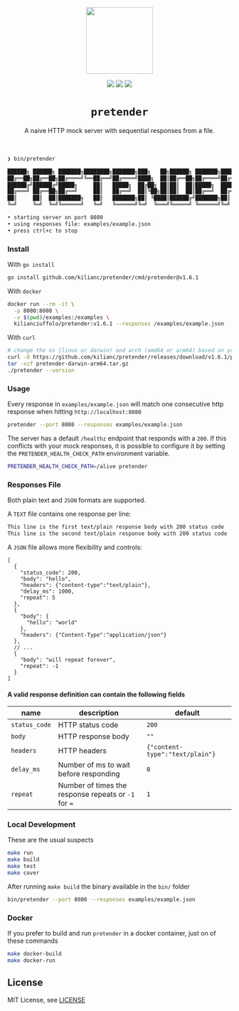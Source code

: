 <p align="center">
  <img src="https://github.com/kilianc/pretender/assets/385716/3344aed5-e974-4402-806b-c1386d201469" height="150">
</p>

<p align="center">
  <img src="https://github.com/kilianc/pretender/actions/workflows/go.yaml/badge.svg?branch=main">
  <img src="https://img.shields.io/github/release/kilianc/pretender.svg">
  <img src="https://goreportcard.com/badge/github.com/kilianc/pretender">
</p>

<p>
  <h1 align="center"><code>pretender</code></h1>
</p>

<p align="center">
  A naive HTTP mock server with sequential responses from a file.
  <br><br><br>
</p>

```sh
❯ bin/pretender

██████╗ ██████╗ ███████╗████████╗███████╗███╗   ██╗██████╗ ███████╗██████╗
██╔══██╗██╔══██╗██╔════╝╚══██╔══╝██╔════╝████╗  ██║██╔══██╗██╔════╝██╔══██╗
██████╔╝██████╔╝█████╗     ██║   █████╗  ██╔██╗ ██║██║  ██║█████╗  ██████╔╝
██╔═══╝ ██╔══██╗██╔══╝     ██║   ██╔══╝  ██║╚██╗██║██║  ██║██╔══╝  ██╔══██╗
██║     ██║  ██║███████╗   ██║   ███████╗██║ ╚████║██████╔╝███████╗██║  ██║
╚═╝     ╚═╝  ╚═╝╚══════╝   ╚═╝   ╚══════╝╚═╝  ╚═══╝╚═════╝ ╚══════╝╚═╝  ╚═╝ v1.6.1

• starting server on port 8080
• using responses file: examples/example.json
• press ctrl+c to stop
````

### Install

With `go install`

```sh
go install github.com/kilianc/pretender/cmd/pretender@v1.6.1
```

With `docker`

```sh
docker run --rm -it \
  -p 8080:8080 \
  -v $(pwd)/examples:/examples \
  kilianciuffolo/pretender:v1.6.1 --responses /examples/example.json
```

With `curl`

```sh
# change the os (linux or darwin) and arch (amd64 or arm64) based on your machine
curl -O https://github.com/kilianc/pretender/releases/download/v1.6.1/pretender-darwin-arm64.tar.gz
tar -xzf pretender-darwin-arm64.tar.gz
./pretender --version
```

### Usage

Every response in `examples/example.json` will match one consecutive http response when hitting `http://localhost:8080`

```sh
pretender --port 8080 --responses examples/example.json
```

The server has a default `/healthz` endpoint that responds with a `200`. If this conflicts with your mock responses, it is possible to configure it by setting the `PRETENDER_HEALTH_CHECK_PATH` environment variable.

```sh
PRETENDER_HEALTH_CHECK_PATH=/alive pretender
```

### Responses File

Both plain text and `JSON` formats are supported.

A `TEXT` file contains one response per line:

```txt
This line is the first text/plain response body with 200 status code
This line is the second text/plain response body with 200 status code
```

A `JSON` file allows more flexibility and controls:

```jsonc
[
  {
    "status_code": 200,
    "body": "hello",
    "headers": {"content-type":"text/plain"},
    "delay_ms": 1000,
    "repeat": 5
  },
  {
    "body": {
      "hello": "world"
    },
    "headers": {"Content-Type":"application/json"}
  },
  // ...
  {
    "body": "will repeat forever",
    "repeat": -1
  }
]
```

#### A valid response definition can contain the following fields

| name          | description                                          | default                         |
| ------------- | ---------------------------------------------------- | ------------------------------- |
| `status_code` | HTTP status code                                     | `200`                           |
| `body`        | HTTP response body                                   | `""`                            |
| `headers`     | HTTP headers                                         | `{"content-type":"text/plain"}` |
| `delay_ms`    | Number of ms to wait before responding               | `0`                             |
| `repeat`      | Number of times the response repeats or `-1` for `∞` | `1`                             |

### Local Development

These are the usual suspects

```sh
make run
make build
make test
make cover
```

After running `make build` the binary available in the `bin/` folder

```sh
bin/pretender --port 8080 --responses examples/example.json
```

### Docker

If you prefer to build and run `pretender` in a docker container, just on of these commands

````sh
make docker-build
make docker-run
````

## License

MIT License, see [LICENSE](https://github.com/kilianc/pretender/blob/main/LICENSE.md)
